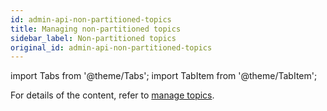 ```yaml
---
id: admin-api-non-partitioned-topics
title: Managing non-partitioned topics
sidebar_label: Non-partitioned topics
original_id: admin-api-non-partitioned-topics
---
```


import Tabs from '@theme/Tabs';
import TabItem from '@theme/TabItem';


For details of the content, refer to [manage topics](admin-api-topics).